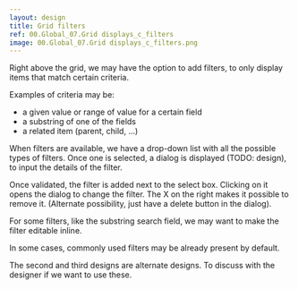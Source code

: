 ```yaml
---
layout: design
title: Grid filters
ref: 00.Global_07.Grid displays_c_filters
image: 00.Global_07.Grid displays_c_filters.png
---
```


Right above the grid, we may have the option to add filters, to only display items that match certain criteria.

Examples of criteria may be:
- a given value or range of value for a certain field
- a substring of one of the fields
- a related item (parent, child, ...)

When filters are available, we have a drop-down list with all the possible types of filters. Once one is selected, a dialog is displayed (TODO: design), to input the details of the filter.

Once validated, the filter is added next to the select box. Clicking on it opens the dialog to change the filter. The X on the right makes it possible to remove it. (Alternate possibility, just have a delete button in the dialog).

For some filters, like the substring search field, we may want to make the filter editable inline.

In some cases, commonly used filters may be already present by default.

The second and third designs are alternate designs. To discuss with the designer if we want to use these.


